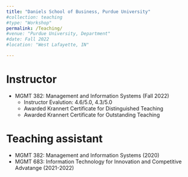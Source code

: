 ```yaml
---
title: "Daniels School of Business, Purdue University"
#collection: teaching
#type: "Workshop"
permalink: /Teaching/
#venue: "Purdue University, Department"
#date: Fall 2022
#location: "West Lafayette, IN"

---
```



Instructor
======
* MGMT 382: Management and Information Systems (Fall 2022)
  * Instructor Evalution: 4.6/5.0, 4.3/5.0
  * Awarded Krannert Certificate for Distinguished Teaching
  * Awarded Krannert Certificate for Outstanding Teaching 

Teaching assistant
======
* MGMT 382: Management and Information Systems (2020) 
* MGMT 683: Information Technology for Innovation and Competitive Advatange (2021-2022)

